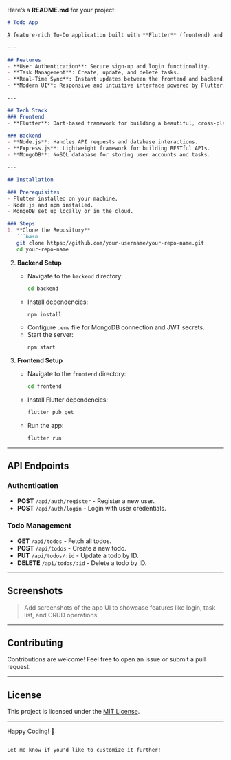 Here’s a **README.md** for your project:  

```markdown
# Todo App  

A feature-rich To-Do application built with **Flutter** (frontend) and **Node.js** (backend). This app allows users to manage their daily tasks with ease while providing a modern and scalable full-stack solution.  

---

## Features  
- **User Authentication**: Secure sign-up and login functionality.  
- **Task Management**: Create, update, and delete tasks.  
- **Real-Time Sync**: Instant updates between the frontend and backend.  
- **Modern UI**: Responsive and intuitive interface powered by Flutter.  

---

## Tech Stack  
### Frontend  
- **Flutter**: Dart-based framework for building a beautiful, cross-platform UI.  

### Backend  
- **Node.js**: Handles API requests and database interactions.  
- **Express.js**: Lightweight framework for building RESTful APIs.  
- **MongoDB**: NoSQL database for storing user accounts and tasks.  

---

## Installation  

### Prerequisites  
- Flutter installed on your machine.  
- Node.js and npm installed.  
- MongoDB set up locally or in the cloud.  

### Steps  
1. **Clone the Repository**  
   ```bash
   git clone https://github.com/your-username/your-repo-name.git
   cd your-repo-name
   ```  

2. **Backend Setup**  
   - Navigate to the `backend` directory:  
     ```bash
     cd backend
     ```  
   - Install dependencies:  
     ```bash
     npm install
     ```  
   - Configure `.env` file for MongoDB connection and JWT secrets.  
   - Start the server:  
     ```bash
     npm start
     ```  

3. **Frontend Setup**  
   - Navigate to the `frontend` directory:  
     ```bash
     cd frontend
     ```  
   - Install Flutter dependencies:  
     ```bash
     flutter pub get
     ```  
   - Run the app:  
     ```bash
     flutter run
     ```  

---

## API Endpoints  

### Authentication  
- **POST** `/api/auth/register` - Register a new user.  
- **POST** `/api/auth/login` - Login with user credentials.  

### Todo Management  
- **GET** `/api/todos` - Fetch all todos.  
- **POST** `/api/todos` - Create a new todo.  
- **PUT** `/api/todos/:id` - Update a todo by ID.  
- **DELETE** `/api/todos/:id` - Delete a todo by ID.  

---

## Screenshots  
> Add screenshots of the app UI to showcase features like login, task list, and CRUD operations.  

---

## Contributing  
Contributions are welcome! Feel free to open an issue or submit a pull request.  

---

## License  
This project is licensed under the [MIT License](LICENSE).  

---

Happy Coding! 🚀
```  

Let me know if you'd like to customize it further!